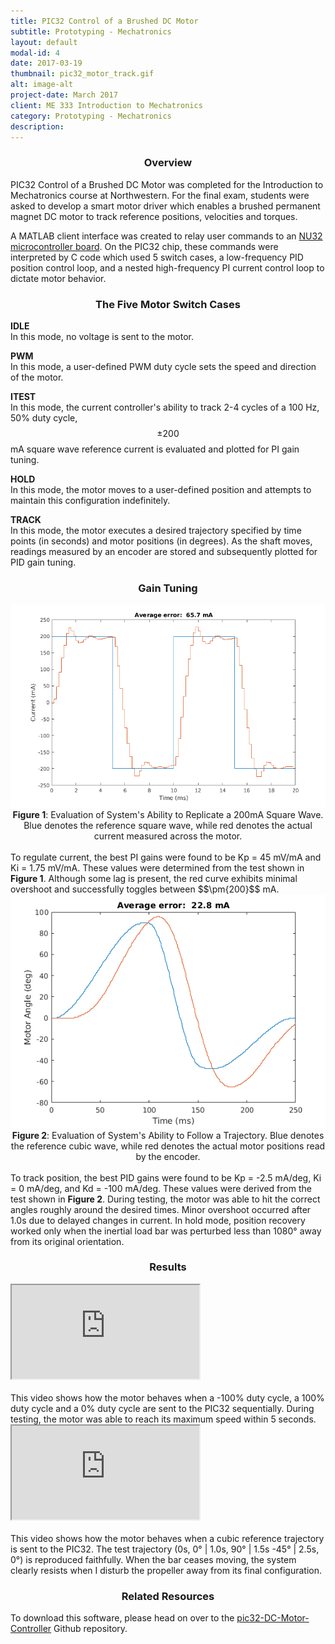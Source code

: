 ```yaml
---
title: PIC32 Control of a Brushed DC Motor
subtitle: Prototyping - Mechatronics
layout: default
modal-id: 4
date: 2017-03-19
thumbnail: pic32_motor_track.gif
alt: image-alt
project-date: March 2017
client: ME 333 Introduction to Mechatronics
category: Prototyping - Mechatronics
description:
---
```

<center><h3>Overview</h3></center>
PIC32 Control of a Brushed DC Motor was completed for the Introduction to Mechatronics course at Northwestern. For the final exam, students were asked to develop a smart motor driver which enables a brushed permanent magnet DC motor to track reference positions, velocities and torques.

A MATLAB client interface was created to relay user commands to an <a href="http://hades.mech.northwestern.edu/index.php/NU32#The_NU32">NU32 microcontroller board</a>. On the PIC32 chip, these commands were interpreted by C code which used 5 switch cases, a low-frequency PID position control loop, and a nested high-frequency PI current control loop to dictate motor behavior.   

<center><h3>The Five Motor Switch Cases</h3></center>
<b>IDLE</b><br>
In this mode, no voltage is sent to the motor.

<b>PWM</b><br>
In this mode, a user-defined PWM duty cycle sets the speed and direction of the motor.

<b>ITEST</b><br>
In this mode, the current controller's ability to track 2-4 cycles of a 100 Hz, 50% duty cycle, $$\pm{200}$$ mA square wave reference current is evaluated and plotted for PI gain tuning.

<b>HOLD</b><br>
In this mode, the motor moves to a user-defined position and attempts to maintain this configuration indefinitely.

<b>TRACK</b><br>
In this mode, the motor executes a desired trajectory specified by time points (in seconds) and motor positions (in degrees). As the shaft moves, readings measured by an encoder are stored and subsequently plotted for PID gain tuning.

<center><h3>Gain Tuning</h3></center>

<img class="img-responsive" src="img/portfolio/4/best_ITEST.png">
<center><b>Figure 1</b>: Evaluation of System's Ability to Replicate a 200mA Square Wave. Blue denotes the reference square wave, while red denotes the actual current measured across the motor.</center>
<br>
To regulate current, the best PI gains were found to be Kp = 45 mV/mA and Ki = 1.75 mV/mA. These values were determined from the test shown in <b>Figure 1</b>. Although some lag is present, the red curve exhibits minimal overshoot and successfully toggles between $$\pm{200}$$ mA.

<img class="img-responsive" src="img/portfolio/4/best_cubic.png">
<center><b>Figure 2</b>: Evaluation of System's Ability to Follow a Trajectory. Blue denotes the reference cubic wave, while red denotes the actual motor positions read by the encoder.</center>
<br>
To track position, the best PID gains were found to be Kp = -2.5 mA/deg, Ki = 0 mA/deg, and Kd = -100 mA/deg. These values were derived from the test shown in <b>Figure 2</b>. During testing, the motor was able to hit the correct angles roughly around the desired times. Minor overshoot occurred after 1.0s due to delayed changes in current. In hold mode, position recovery worked only when the inertial load bar was perturbed less than 1080&deg; away from its original orientation.

<center><h3>Results</h3></center>
<div class="row">
  <div class="col-lg-2 col-md-1">
  </div>
  <div class="col-lg-8 col-md-10 col-sm-12">
    <div class="embed-responsive embed-responsive-16by9" style="center">
      <iframe class="embed-responsive-item" src="https://www.youtube.com/embed/GMUKL-pQ2tU?ecver=1" allowfullscreen></iframe>
    </div>
  </div>
  <div class="col-lg-2 col-md-1">
  </div>
</div>
<br>
This video shows how the motor behaves when a -100% duty cycle, a 100% duty cycle and a 0% duty cycle are sent to the PIC32 sequentially. During testing, the motor was able to reach its maximum speed within 5 seconds.

<div class="row">
  <div class="col-lg-2 col-md-1">
  </div>
  <div class="col-lg-8 col-md-10 col-sm-12">
    <div class="embed-responsive embed-responsive-16by9" style="center">
      <iframe class="embed-responsive-item" src="https://www.youtube.com/embed/YZxAcftRakI?ecver=1" allowfullscreen></iframe>
    </div>
  </div>
  <div class="col-lg-2 col-md-1">
  </div>
</div>
<br>
This video shows how the motor behaves when a cubic reference trajectory is sent to the PIC32. The test trajectory (0s, 0&deg; | 1.0s, 90&deg; | 1.5s -45&deg; | 2.5s, 0&deg;) is reproduced faithfully. When the bar ceases moving, the system clearly resists when I disturb the propeller away from its final configuration.

<center><h3>Related Resources</h3></center>
To download this software, please head on over to the <a href="https://github.com/stephanniec/pic32-DC-Motor-Controller">pic32-DC-Motor-Controller</a> Github repository.
